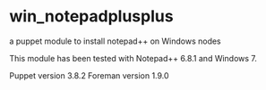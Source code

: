 # win_notepadplusplus
a puppet module to install notepad++ on Windows nodes

This module has been tested with Notepad++ 6.8.1 and Windows 7.

Puppet version 3.8.2
Foreman version 1.9.0